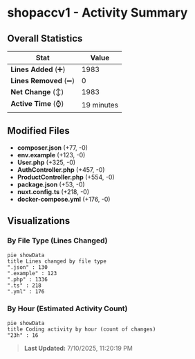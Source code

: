 # shopaccv1 - Activity Summary 

## Overall Statistics

| Stat                   | Value                                                             |
| ---------------------- | ----------------------------------------------------------------- |
| **Lines Added** (➕)   | 1983                                          |
| **Lines Removed** (➖) | 0                                        |
| **Net Change** (↕)    | 1983                |
| **Active Time** (⌚)   | 19 minutes |


## Modified Files
- **composer.json** (+77, -0)
- **env.example** (+123, -0)
- **User.php** (+325, -0)
- **AuthController.php** (+457, -0)
- **ProductController.php** (+554, -0)
- **package.json** (+53, -0)
- **nuxt.config.ts** (+218, -0)
- **docker-compose.yml** (+176, -0)

## Visualizations

### By File Type (Lines Changed)

```mermaid
pie showData
title Lines changed by file type
".json" : 130
".example" : 123
".php" : 1336
".ts" : 218
".yml" : 176
```

### By Hour (Estimated Activity Count)

```mermaid
pie showData
title Coding activity by hour (count of changes)
"23h" : 16
```


> **Last Updated:** 7/10/2025, 11:20:19 PM